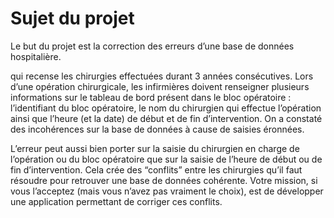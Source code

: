 
# Sujet du projet 

Le but du projet est la correction des erreurs d’une base de données hospitalière.

qui recense les chirurgies effectuées durant 3 années consécutives. Lors d’une opération chirurgicale,
les infirmières doivent renseigner plusieurs informations sur le tableau de bord présent dans le bloc
opératoire : l’identifiant du bloc opératoire, le nom du chirurgien qui effectue l’opération ainsi que
l’heure (et la date) de début et de fin d’intervention. On a constaté des incohérences sur la base de
données à cause de saisies éronnées. 

L’erreur peut aussi bien porter sur la saisie du chirurgien en charge
de l’opération ou du bloc opératoire que sur la saisie de l’heure de début ou de fin d’intervention.
Cela crée des “conflits” entre les chirurgies qu’il faut résoudre pour retrouver une base de données
cohérente. Votre mission, si vous l’acceptez (mais vous n’avez pas vraiment le choix), est de développer
une application permettant de corriger ces conflits.



